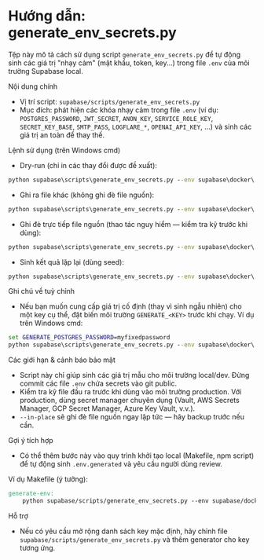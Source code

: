 # Hướng dẫn: generate_env_secrets.py

Tệp này mô tả cách sử dụng script `generate_env_secrets.py` để tự động sinh các giá trị "nhạy cảm" (mật khẩu, token, key...) trong file `.env` của môi trường Supabase local.

Nội dung chính
- Vị trí script: `supabase/scripts/generate_env_secrets.py`
- Mục đích: phát hiện các khóa nhạy cảm trong file `.env` (ví dụ: `POSTGRES_PASSWORD`, `JWT_SECRET`, `ANON_KEY`, `SERVICE_ROLE_KEY`, `SECRET_KEY_BASE`, `SMTP_PASS`, `LOGFLARE_*`, `OPENAI_API_KEY`, ...) và sinh các giá trị an toàn để thay thế.

Lệnh sử dụng (trên Windows cmd)

- Dry-run (chỉ in các thay đổi được đề xuất):

```cmd
python supabase\scripts\generate_env_secrets.py --env supabase\docker\.env --dry-run
```

- Ghi ra file khác (không ghi đè file nguồn):

```cmd
python supabase\scripts\generate_env_secrets.py --env supabase\docker\.env --output supabase\docker\.env.generated
```

- Ghi đè trực tiếp file nguồn (thao tác nguy hiểm — kiểm tra kỹ trước khi dùng):

```cmd
python supabase\scripts\generate_env_secrets.py --env supabase\docker\.env --in-place
```

- Sinh kết quả lặp lại (dùng seed):

```cmd
python supabase\scripts\generate_env_secrets.py --env supabase\docker\.env --dry-run --seed 42
```

Ghi chú về tuỳ chỉnh
- Nếu bạn muốn cung cấp giá trị cố định (thay vì sinh ngẫu nhiên) cho một key cụ thể, đặt biến môi trường `GENERATE_<KEY>` trước khi chạy. Ví dụ trên Windows cmd:

```cmd
set GENERATE_POSTGRES_PASSWORD=myfixedpassword
python supabase\scripts\generate_env_secrets.py --env supabase\docker\.env --in-place
```

Các giới hạn & cảnh báo bảo mật
- Script này chỉ giúp sinh các giá trị mẫu cho môi trường local/dev. Đừng commit các file `.env` chứa secrets vào git public.
- Kiểm tra kỹ file đầu ra trước khi dùng vào môi trường production. Với production, dùng secret manager chuyên dụng (Vault, AWS Secrets Manager, GCP Secret Manager, Azure Key Vault, v.v.).
- `--in-place` sẽ ghi đè file nguồn ngay lập tức — hãy backup trước nếu cần.

Gợi ý tích hợp
- Có thể thêm bước này vào quy trình khởi tạo local (Makefile, npm script) để tự động sinh `.env.generated` và yêu cầu người dùng review.

Ví dụ Makefile (ý tưởng):

```makefile
generate-env:
    python supabase/scripts/generate_env_secrets.py --env supabase/docker/.env --output supabase/docker/.env.generated
```

Hỗ trợ
- Nếu có yêu cầu mở rộng danh sách key mặc định, hãy chỉnh file `supabase/scripts/generate_env_secrets.py` và thêm generator cho key tương ứng.
